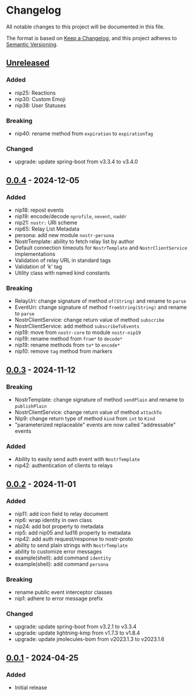 # Changelog
All notable changes to this project will be documented in this file.

The format is based on [Keep a Changelog](https://keepachangelog.com/en/1.0.0/),
and this project adheres to [Semantic Versioning](https://semver.org/spec/v2.0.0.html).

## [Unreleased]

### Added
- nip25: Reactions
- nip30: Custom Emoji
- nip38: User Statuses

### Breaking
- nip40: rename method from `expiration` to `expirationTag`

### Changed
- upgrade: update spring-boot from v3.3.4 to v3.4.0

## [0.0.4] - 2024-12-05
### Added
- nip18: repost events
- nip19: encode/decode `nprofile`, `nevent`, `naddr`
- nip21: `nostr:` URI scheme
- nip65: Relay List Metadata
- persona: add new module `nostr-persona`
- NostrTemplate: ability to fetch relay list by author
- Default connection timeouts for `NostrTemplate` and `NostrClientService` implementations
- Validation of relay URL in standard tags
- Validation of 'k' tag
- Utility class with named kind constants

### Breaking
- RelayUri: change signature of method `of(String)` and rename to `parse`
- EventUri: change signature of method `fromString(String)` and rename to `parse`
- NostrClientService: change return value of method `subscribe`
- NostrClientService: add method `subscribeToEvents`
- nip19: move from `nostr-core` to module `nostr-nip19`
- nip19: rename method from `from*` to `decode*`
- nip19: rename methods from `to*` to `encode*`
- nip10: remove `tag` method from markers

## [0.0.3] - 2024-11-12

### Breaking
- NostrTemplate: change signature of method `sendPlain` and rename to `publishPlain`
- NostrClientService: change return value of method `attachTo`
- Nip9: change return type of method `kind` from `int` to `Kind`
- "parameterized replaceable" events are now called "addressable" events

### Added
- Ability to easily send auth event with `NostrTemplate`
- nip42: authentication of clients to relays

## [0.0.2] - 2024-11-01

### Added
- nip11: add icon field to relay document
- nip6: wrap identity in own class
- nip24: add bot property to metadata
- nip5: add nip05 and lud16 property to metadata
- nip42: add auth request/response to nostr-proto
- ability to send plain strings with `NostrTemplate`
- ability to customize error messages
- example(shell): add command `identity`
- example(shell): add command `persona`

### Breaking
- rename public event interceptor classes
- nip1: adhere to error message prefix

### Changed
- upgrade: update spring-boot from v3.2.1 to v3.3.4
- upgrade: update lightning-kmp from v1.7.3 to v1.8.4
- upgrade: update jmolecules-bom from v2023.1.3 to v2023.1.6

## [0.0.1] - 2024-04-25

### Added
- Initial release

[Unreleased]: https://github.com/theborakompanioni/nostr-spring-boot-starter/compare/0.0.4...HEAD
[0.0.4]: https://github.com/theborakompanioni/nostr-spring-boot-starter/releases/tag/0.0.4...0.0.3
[0.0.3]: https://github.com/theborakompanioni/nostr-spring-boot-starter/releases/tag/0.0.3...0.0.2
[0.0.2]: https://github.com/theborakompanioni/nostr-spring-boot-starter/releases/tag/0.0.2...0.0.1
[0.0.1]: https://github.com/theborakompanioni/nostr-spring-boot-starter/releases/tag/0.0.1
